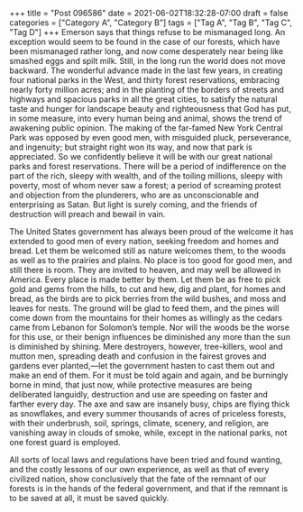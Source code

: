 +++
title = "Post 096586"
date = 2021-06-02T18:32:28-07:00
draft = false
categories = ["Category A", "Category B"]
tags = ["Tag A", "Tag B", "Tag C", "Tag D"]
+++
Emerson says that things refuse to be mismanaged long. An exception would seem to be found in the case of our forests, which have been mismanaged rather long, and now come desperately near being like smashed eggs and spilt milk. Still, in the long run the world does not move backward. The wonderful advance made in the last few years, in creating four national parks in the West, and thirty forest reservations, embracing nearly forty million acres; and in the planting of the borders of streets and highways and spacious parks in all the great cities, to satisfy the natural taste and hunger for landscape beauty and righteousness that God has put, in some measure, into every human being and animal, shows the trend of awakening public opinion. The making of the far-famed New York Central Park was opposed by even good men, with misguided pluck, perseverance, and ingenuity; but straight right won its way, and now that park is appreciated. So we confidently believe it will be with our great national parks and forest reservations. There will be a period of indifference on the part of the rich, sleepy with wealth, and of the toiling millions, sleepy with poverty, most of whom never saw a forest; a period of screaming protest and objection from the plunderers, who are as unconscionable and enterprising as Satan. But light is surely coming, and the friends of destruction will preach and bewail in vain.

The United States government has always been proud of the welcome it has extended to good men of every nation, seeking freedom and homes and bread. Let them be welcomed still as nature welcomes them, to the woods as well as to the prairies and plains. No place is too good for good men, and still there is room. They are invited to heaven, and may well be allowed in America. Every place is made better by them. Let them be as free to pick gold and gems from the hills, to cut and hew, dig and plant, for homes and bread, as the birds are to pick berries from the wild bushes, and moss and leaves for nests. The ground will be glad to feed them, and the pines will come down from the mountains for their homes as willingly as the cedars came from Lebanon for Solomon’s temple. Nor will the woods be the worse for this use, or their benign influences be diminished any more than the sun is diminished by shining. Mere destroyers, however, tree-killers, wool and mutton men, spreading death and confusion in the fairest groves and gardens ever planted,—let the government hasten to cast them out and make an end of them. For it must be told again and again, and be burningly borne in mind, that just now, while protective measures are being deliberated languidly, destruction and use are speeding on faster and farther every day. The axe and saw are insanely busy, chips are flying thick as snowflakes, and every summer thousands of acres of priceless forests, with their underbrush, soil, springs, climate, scenery, and religion, are vanishing away in clouds of smoke, while, except in the national parks, not one forest guard is employed.

All sorts of local laws and regulations have been tried and found wanting, and the costly lessons of our own experience, as well as that of every civilized nation, show conclusively that the fate of the remnant of our forests is in the hands of the federal government, and that if the remnant is to be saved at all, it must be saved quickly.
